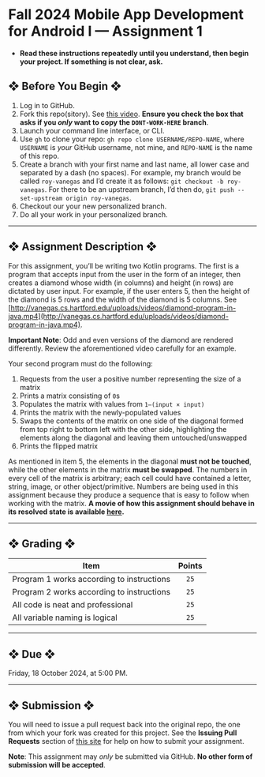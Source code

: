 # Fall 2024 Mobile App Development for Android I — Assignment 1

* **Read these instructions repeatedly until you understand, then begin your project. If something is not clear, ask.**

## ❖ Before You Begin ❖

1. Log in to GitHub.
2. Fork this repo(sitory). See [this video](http://code-warrior.github.io/tutorials/git/github/forking-and-cloning-at-the-github-web-site/). **Ensure you check the box that asks if you *only* want to copy the `DONT-WORK-HERE` branch**.
3. Launch your command line interface, or CLI.
4. Use `gh` to clone your repo: `gh repo clone USERNAME/REPO-NAME`, where `USERNAME` is *your* GitHub username, not mine, and `REPO-NAME` is the name of this repo.
5. Create a branch with your first name and last name, all lower case and separated by a dash (no spaces). For example, my branch would be called `roy-vanegas` and I’d create it as follows: `git checkout -b roy-vanegas`. For there to be an upstream branch, I’d then do, `git push --set-upstream origin roy-vanegas`.
6. Checkout our your new personalized branch.
7. Do all your work in your personalized branch.

---

## ❖ Assignment Description ❖

For this assignment, you’ll be writing two Kotlin programs. The first is a program that accepts input from the user in the form of an integer, then creates a diamond whose width (in columns) and height (in rows) are dictated by user input. For example, if the user enters 5, then the height of the diamond is 5 rows and the width of the diamond is 5 columns. See [http://vanegas.cs.hartford.edu/uploads/videos/diamond-program-in-java.mp4](http://vanegas.cs.hartford.edu/uploads/videos/diamond-program-in-java.mp4).

**Important Note**: Odd and even versions of the diamond are rendered differently. Review the aforementioned video carefully for an example.

Your second program must do the following:

1. Requests from the user a positive number representing the size of a matrix
2. Prints a matrix consisting of `0`s
3. Populates the matrix with values from `1–(input × input)`
4. Prints the matrix with the newly-populated values
5. Swaps the contents of the matrix on one side of the diagonal formed from top right to bottom left with the other side, highlighting the elements along the diagonal and leaving them untouched/unswapped
6. Prints the flipped matrix

As mentioned in item 5, the elements in the diagonal **must not be touched**, while the other elements in the matrix **must be swapped**. The numbers in every cell of the matrix is arbitrary; each cell could have contained a letter, string, image, or other object/primitive. Numbers are being used in this assignment because they produce a sequence that is easy to follow when working with the matrix. **A movie of how this assignment should behave in its resolved state is available [here](http://vanegas.cs.hartford.edu/uploads/videos/matrix-flip-along-diagonal--java.mp4).**

---

## ❖ Grading ❖

| Item                                                                        | Points  |
|-----------------------------------------------------------------------------|:-------:|
| Program 1 works according to instructions                                   | `25`    |
| Program 2 works according to instructions                                   | `25`    |
| All code is neat and professional                                           | `25`    |
| All variable naming is logical                                              | `25`    |

---

## ❖ Due ❖

Friday, 18 October 2024, at 5:00 PM.

---

## ❖ Submission ❖

You will need to issue a pull request back into the original repo, the one from which your fork was created for this project. See the **Issuing Pull Requests** section of [this site](http://code-warrior.github.io/tutorials/git/github/index.html) for help on how to submit your assignment.

**Note**: This assignment may _only_ be submitted via GitHub. **No other form of submission will be accepted**.
